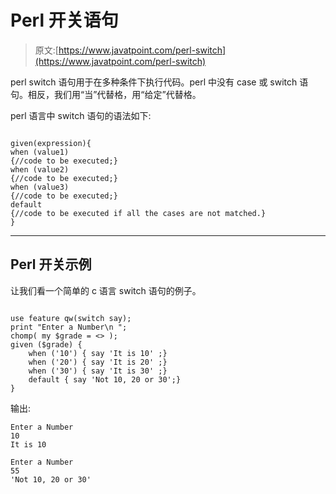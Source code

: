 # Perl 开关语句

> 原文:[https://www.javatpoint.com/perl-switch](https://www.javatpoint.com/perl-switch)

perl switch 语句用于在多种条件下执行代码。perl 中没有 case 或 switch 语句。相反，我们用“当”代替格，用“给定”代替格。

perl 语言中 switch 语句的语法如下:

```

given(expression){  
when (value1)
{//code to be executed;}  
when (value2)
{//code to be executed;} 
when (value3)
{//code to be executed;}
default
{//code to be executed if all the cases are not matched.}    
}  

```

* * *

## Perl 开关示例

让我们看一个简单的 c 语言 switch 语句的例子。

```

use feature qw(switch say);
print "Enter a Number\n ";
chomp( my $grade = <> );
given ($grade) {
    when ('10') { say 'It is 10' ;}
    when ('20') { say 'It is 20' ;}
    when ('30') { say 'It is 30' ;}
    default { say 'Not 10, 20 or 30';}
}

```

输出:

```
Enter a Number
10
It is 10

```

```
Enter a Number
55
'Not 10, 20 or 30'

```